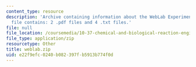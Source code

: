 ```yaml
---
content_type: resource
description: 'Archive containing information about the WebLab Experiment. The ZIP
  file contains: 2 .pdf files and 4 .txt files.'
file: null
file_location: /coursemedia/10-37-chemical-and-biological-reaction-engineering-spring-2007/e22f9efc0240b082397fb5913b774f0d_weblab.zip
file_type: application/zip
resourcetype: Other
title: weblab.zip
uid: e22f9efc-0240-b082-397f-b5913b774f0d
---
```

